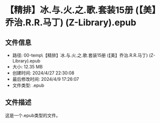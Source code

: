﻿# 【精排】冰.与.火.之.歌.套装15册 (【美】乔治.R.R.马丁) (Z-Library).epub

## 文件信息
- 路径: 00-temp\【精排】冰.与.火.之.歌.套装15册 (【美】乔治.R.R.马丁) (Z-Library).epub
- 大小: 12.35 MB
- 创建时间: 2024/4/27 22:30:08
- 最后修改时间: 2024/4/9 17:26:07
- 文件类型: .epub

## 文件描述
这是一个.epub类型的文件。

